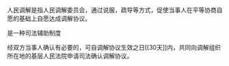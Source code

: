 人民调解是指人民调解委员会，通过说服，疏导等方式，促使当事人在平等协商自愿的基础上自愿达成调解协议。

是一种司法辅助制度

经双方当事人确认有必要的，可自调解协议生效之日[[30天]]内，共同向调解组织所在地的基层人民法院申请司法确认调解协议。